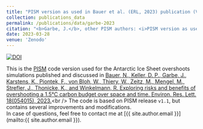 ```yaml
---
title: "PISM version as used in Bauer et al. (ERL, 2023) publication (Version v1.1-overshoots-antarctica)"
collection: publications_data
permalink: /publications/data/garbe-2023
citation: "<b>Garbe, J.</b>, other PISM authors: <i>PISM version as used in Bauer et al. (ERL, 2023) publication (Version v1.1-overshoots-antarctica)</i>, Zenodo, DOI: <a href='https://doi.org/10.5281/zenodo.7777927'>10.5281/zenodo.7777927</a>, 2023."
date: 2023-03-28
venue: 'Zenodo'
---
```


[![DOI](https://zenodo.org/badge/DOI/10.5281/zenodo.7777927.svg)](https://doi.org/10.5281/zenodo.7777927)

This is the [PISM](https://www.pism.io/ "https://www.pism.io/") code version used for the Antarctic Ice Sheet overshoots simulations published and discussed in [Bauer, N., Keller, D. P., Garbe, J., Karstens, K., Piontek, F., von Bloh, W., Thiery, W., Zeitz, M., Mengel, M., Strefler, J., Thonicke, K., and Winkelmann, R. Exploring risks and benefits of overshooting a 1.5°C carbon budget over space and time. Environ. Res. Lett. 18(054015), 2023.](https://doi.org/10.1088/1748-9326/accd83 "https://doi.org/10.1088/1748-9326/accd83")<br />
The code is based on PISM release `v1.1`, but contains several improvements and modifications.<br />
In case of questions, feel free to contact me at [{{ site.author.email }}](mailto:{{ site.author.email }}).
